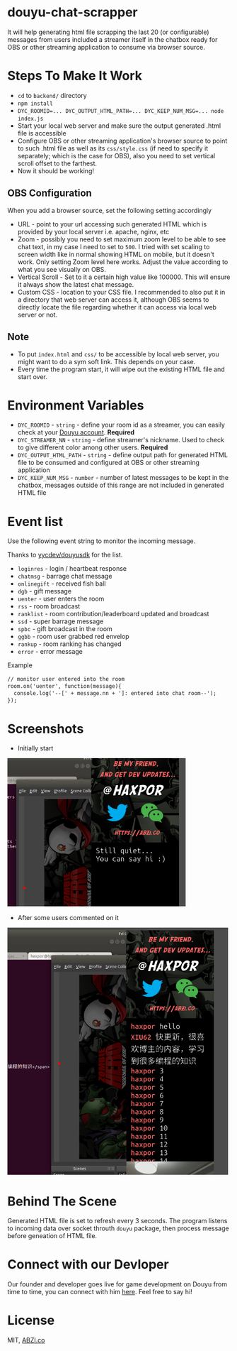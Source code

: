 # douyu-chat-scrapper

It will help generating html file scrapping the last 20 (or configurable) messages from users included a streamer itself in the chatbox ready for OBS or other streaming application to consume via browser source.

# Steps To Make It Work

* `cd` to `backend/` directory
* `npm install`
* `DYC_ROOMID=... DYC_OUTPUT_HTML_PATH=... DYC_KEEP_NUM_MSG=... node index.js`
* Start your local web server and make sure the output generated .html file is accessible
* Configure OBS or other streaming application's browser source to point to such .html file as well as its `css/style.css` (if need to specify it separately; which is the case for OBS), also you need to set vertical scroll offset to the farthest.
* Now it should be working!

## OBS Configuration

When you add a browser source, set the following setting accordingly

* URL - point to your url accessing such generated HTML which is provided by your local server i.e. apache, nginx, etc
* Zoom - possibly you need to set maximum zoom level to be able to see chat text, in my case I need to set to `500`. I tried with set scaling to screen width like in normal showing HTML on mobile, but it doesn't work. Only setting Zoom level here works. Adjust the value according to what you see visually on OBS.
* Vertical Scroll - Set to it a certain high value like 100000. This will ensure it always show the latest chat message.
* Custom CSS - location to your CSS file. I recommended to also put it in a directory that web server can access it, although OBS seems to directly locate the file regarding whether it can access via local web server or not.

## Note

* To put `index.html` and `css/` to be accessible by local web server, you might want to do a sym soft link. This depends on your case.
* Every time the program start, it will wipe out the existing HTML file and start over.

# Environment Variables

* `DYC_ROOMID` - `string` - define your room id as a streamer, you can easily check at your [Douyu account](https://mp.douyu.com/live/main). **Required**
* `DYC_STREAMER_NN` - `string` - define streamer's nickname. Used to check to give different color among other users. **Required**
* `DYC_OUTPUT_HTML_PATH` - `string` - define output path for generated HTML file to be consumed and configured at OBS or other streaming application
* `DYC_KEEP_NUM_MSG` - `number` - number of latest messages to be kept in the chatbox, messages outside of this range are not included in generated HTML file

# Event list

Use the following event string to monitor the incoming message.

Thanks to [yycdev/douyusdk](https://gitee.com/yycdev/douyusdk/blob/master/src/main/java/com/yycdev/douyu/sdk/constants/MsgType.java) for the list.

* `loginres` - login / heartbeat response
* `chatmsg` - barrage chat message
* `onlinegift` - received fish ball
* `dgb` - gift message
* `uenter` - user enters the room
* `rss` - room broadcast
* `ranklist` - room contribution/leaderboard updated and broadcast
* `ssd` - super barrage message
* `spbc` - gift broadcast in the room
* `ggbb` - room user grabbed red envelop
* `rankup` - room ranking has changed
* `error` - error message

Example

```
// monitor user entered into the room
room.on('uenter', function(message){
  console.log('--[' + message.nn + ']: entered into chat room--');
});
```

# Screenshots

* Initially start

![initially start](images/initially-start.png)

* After some users commented on it

![users commented](images/users-commented.png)

# Behind The Scene
Generated HTML file is set to refresh every 3 seconds.
The program listens to incoming data over socket throuth `douyu` package, then process message before geneation of HTML file.

# Connect with our Devloper
Our founder and developer goes live for game development on Douyu from time to time, you can connect with him [here](https://www.douyu.com/6138951). Feel free to say hi!

# License
MIT, [ABZI.co](https://abzi.co)
